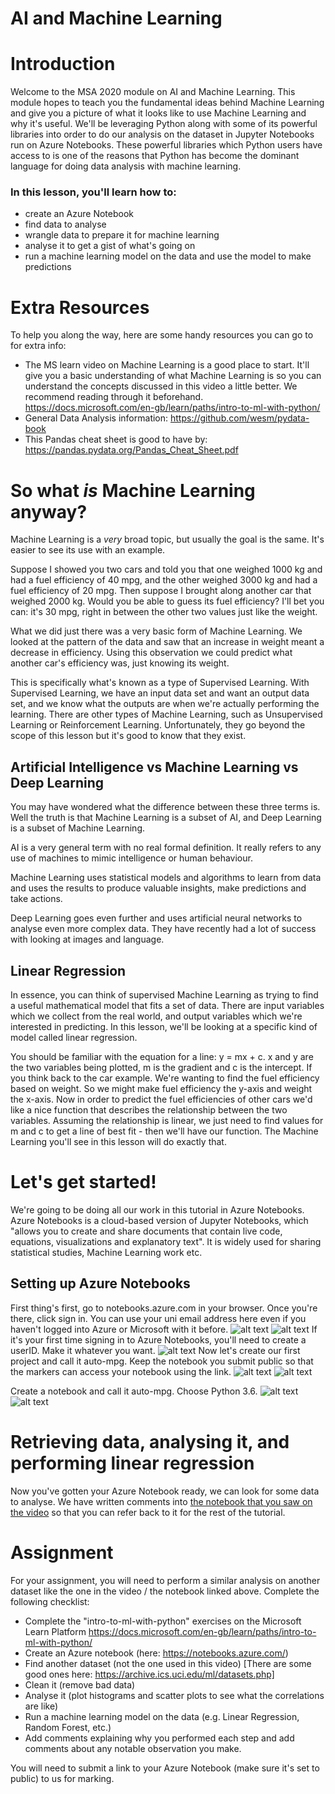 # AI and Machine Learning

# Introduction

Welcome to the MSA 2020 module on AI and Machine Learning. This module hopes to teach you the fundamental ideas behind Machine Learning and give you a picture of what it looks like to use Machine Learning and why it's useful.
We'll be leveraging Python along with some of its powerful libraries into order to do our analysis on the dataset in Jupyter Notebooks run on Azure Notebooks. These powerful libraries which Python users have access to is one of the reasons that Python has become the dominant language for doing data analysis with machine learning.


### In this lesson, you'll learn how to:

- create an Azure Notebook
- find data to analyse
- wrangle data to prepare it for machine learning
- analyse it to get a gist of what's going on
- run a machine learning model on the data and use the model to make predictions

# Extra Resources

To help you along the way, here are some handy resources you can go to for extra info:

- The MS learn video on Machine Learning is a good place to start. It'll give you a basic understanding of what Machine Learning is so you can understand the concepts discussed in this video a little better. We recommend reading through it beforehand. https://docs.microsoft.com/en-gb/learn/paths/intro-to-ml-with-python/
- General Data Analysis information: https://github.com/wesm/pydata-book
- This Pandas cheat sheet is good to have by: https://pandas.pydata.org/Pandas_Cheat_Sheet.pdf

# So what *is* Machine Learning anyway?

Machine Learning is a *very* broad topic, but usually the goal is the same. It's easier to see its use with an example.

Suppose I showed you two cars and told you that one weighed 1000 kg and had a fuel efficiency of 40 mpg, and the other weighed 3000 kg and had a fuel efficiency of 20 mpg. Then suppose I brought along another car that weighed 2000 kg. Would you be able to guess its fuel efficiency? I'll bet you can: it's 30 mpg, right in between the other two values just like the weight.

What we did just there was a very basic form of Machine Learning. We looked at the pattern of the data and saw that an increase in weight meant a decrease in efficiency. Using this observation we could predict what another car's efficiency was, just knowing its weight.

This is specifically what's known as a type of Supervised Learning. With Supervised Learning, we have an input data set and want an output data set, and we know what the outputs are when we're actually performing the learning. There are other types of Machine Learning, such as Unsupervised Learning or Reinforcement Learning. Unfortunately, they go beyond the scope of this lesson but it's good to know that they exist.

## Artificial Intelligence vs Machine Learning vs Deep Learning

You may have wondered what the difference between these three terms is. Well the truth is that Machine Learning is a subset of AI, and Deep Learning is a subset of Machine Learning.

AI is a very general term with no real formal definition. It really refers to any use of machines to mimic intelligence or human behaviour.

Machine Learning uses statistical models and algorithms to learn from data and uses the results to produce valuable insights, make predictions and take actions.

Deep Learning goes even further and uses artificial neural networks to analyse even more complex data. They have recently had a lot of success with looking at images and language.

## Linear Regression

In essence, you can think of supervised Machine Learning as trying to find a useful mathematical model that fits a set of data. There are input variables which we collect from the real world, and output variables which we're interested in predicting. In this lesson, we'll be looking at a specific kind of model called linear regression.

You should be familiar with the equation for a line: y = mx + c. x and y are the two variables being plotted, m is the gradient and c is the intercept. If you think back to the car example. We're wanting to find the fuel efficiency based on weight. So we might make fuel efficiency the y-axis and weight the x-axis. Now in order to predict the fuel efficiencies of other cars we'd like a nice function that describes the relationship between the two variables. Assuming the relationship is linear, we just need to find values for m and c to get a line of best fit - then we'll have our function. The Machine Learning you'll see in this lesson will do exactly that.

# Let's get started!

We're going to be doing all our work in this tutorial in Azure Notebooks. Azure Notebooks is a cloud-based version of Jupyter Notebooks, which "allows you to create and share documents that contain live code, equations, visualizations and explanatory text". It is widely used for sharing statistical studies, Machine Learning work etc.

## Setting up Azure Notebooks

First thing's first, go to notebooks.azure.com in your browser. Once you're there, click sign in. You can use your uni email address here even if you haven't logged into Azure or Microsoft with it before.
![alt text](https://github.com/AUMSA/2020-Phase-1/blob/master/AI%20and%20Machine%20learning/Screenshots/AzureFrontPage.png "Front page of Azure Notebooks. Click sign in.")
![alt text](https://github.com/AUMSA/2020-Phase-1/blob/master/AI%20and%20Machine%20learning/Screenshots/SignIn.png "Enter your uni email address")
If it's your first time signing in to Azure Notebooks, you'll need to create a userID. Make it whatever you want.
![alt text](https://github.com/AUMSA/2020-Phase-1/blob/master/AI%20and%20Machine%20learning/Screenshots/CreateUserID.png "Put whatever you want for your userID")
Now let's create our first project and call it auto-mpg. Keep the notebook you submit public so that the markers can access your notebook using the link.
![alt text](https://github.com/AUMSA/2020-Phase-1/blob/master/AI%20and%20Machine%20learning/Screenshots/ClickCreateProj.png "Click on 'create project'")
![alt text](https://github.com/AUMSA/2020-Phase-1/blob/master/AI%20and%20Machine%20learning/Screenshots/CreateProject.png "Call the project auto-mpg and keep it public")


Create a notebook and call it auto-mpg. Choose Python 3.6.
![alt text](https://github.com/AUMSA/2020-Phase-1/blob/master/AI%20and%20Machine%20learning/Screenshots/ClickAddNotebook.png "Hover over the plus and then click on Notebook")
![alt text](https://github.com/AUMSA/2020-Phase-1/blob/master/AI%20and%20Machine%20learning/Screenshots/CreateNotebook.png "Type the notebook name, select Python 3.6")
# Retrieving data, analysing it, and performing linear regression

Now you've gotten your Azure Notebook ready, we can look for some data to analyse. We have written comments into [the notebook that you saw on the video](https://notebooks.azure.com/rivindu/projects/auto-mpg/html/auto-mpg.ipynb) so that you can refer back to it for the rest of the tutorial.

# Assignment

For your assignment, you will need to perform a similar analysis on another dataset like the one in the video / the notebook linked above.
Complete the following checklist:

- Complete the "intro-to-ml-with-python" exercises on the Microsoft Learn Platform https://docs.microsoft.com/en-gb/learn/paths/intro-to-ml-with-python/
- Create an Azure notebook (here: https://notebooks.azure.com/)
- Find another dataset (not the one used in this video) [There are some good ones here: https://archive.ics.uci.edu/ml/datasets.php]
- Clean it (remove bad data)
- Analyse it (plot histograms and scatter plots to see what the correlations are like)
- Run a machine learning model on the data
(e.g. Linear Regression, Random Forest, etc.)
- Add comments explaining why you performed each step and add comments about any notable observation you make.

You will need to submit a link to your Azure Notebook (make sure it's set to public) to us for marking.
